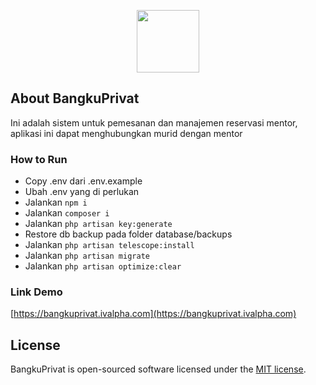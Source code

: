 <p align="center"><a href="https://bangkuprivat.ivalpha.com" target="_blank"><img src="https://bangkuprivat.ivalpha.com/public/images/logoBP-bgwhite.jpeg" style="width:100px;height:100px"></a></p>

## About BangkuPrivat

Ini adalah sistem untuk pemesanan dan manajemen reservasi mentor, aplikasi ini dapat menghubungkan murid dengan mentor

### How to Run
- Copy .env dari .env.example
- Ubah .env yang di perlukan
- Jalankan ```npm i```
- Jalankan ```composer i```
- Jalankan ```php artisan key:generate```
- Restore db backup pada folder database/backups
- Jalankan ```php artisan telescope:install```
- Jalankan ```php artisan migrate```
- Jalankan ```php artisan optimize:clear```

### Link Demo
[https://bangkuprivat.ivalpha.com](https://bangkuprivat.ivalpha.com)

## License

BangkuPrivat is open-sourced software licensed under the [MIT license](https://opensource.org/licenses/MIT).

